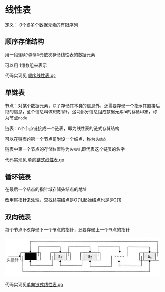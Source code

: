 # 线性表

定义： 0个或多个数据元素的有限序列

## 顺序存储结构

用一段`连续的存储单元`依次存储线性表的数据元素

可以用 1维数组来表示

代码实现见 [顺序线性表.go](../数据结构代码/0301顺序线性表.go)

## 单链表

节点：对某个数据元素，除了存储其本身的信息外，还需要存储一个指示其直接后继的信息，这个信息叫做`链`或`指针`。这两部分信息组成数据元素ai的存储印象，称为节点`node`

链表：n个节点链接成一个链表，即为线性表的链式存储结构

可以在链表的第一个节点前附设一个结点，称为`头结点`

链表中第一个节点的存储位置称为`头指针`,即代表这个链表的名字

代码实现见 [单向链式线性表.go](../数据结构代码/0302单向链式线性表.go)

## 循环链表

在最后一个结点的指针域存储头结点的地址

改用尾指针来处理，查找终端结点是O(1),起始结点也是是O(1)

## 双向链表

每个节点不仅存储下一个节点的指针，还要存储上一个节点的指针

![图 2](../images/87f82e297cdf89ffd778c655d62cf0e30acd3ee627c19cd1f479d2445fb76813.png)  

代码实现见[单向链式线性表.go](../数据结构代码/0303双向链表.go)
